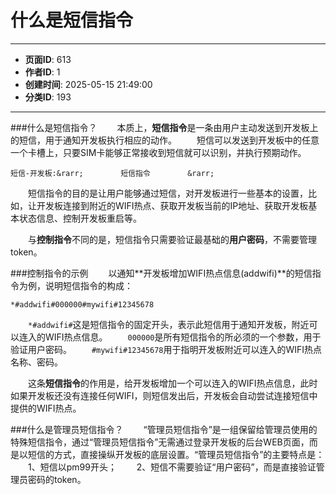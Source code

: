 # 什么是短信指令

---
- **页面ID**: 613
- **作者ID**: 1
- **创建时间**: 2025-05-15 21:49:00
- **分类ID**: 193
---

###什么是短信指令？
　　本质上，**短信指令**是一条由用户主动发送到开发板上的短信，用于通知开发板执行相应的动作。
　　短信可以发送到开发板中的任意一个卡槽上，只要SIM卡能够正常接收到短信就可以识别，并执行预期动作。
```seq
短信-开发板:&rarr;　　　　　短信指令　　　　　&rarr;
```
　　短信指令的目的是让用户能够通过短信，对开发板进行一些基本的设置，比如，让开发板连接到附近的WIFI热点、获取开发板当前的IP地址、获取开发板基本状态信息、控制开发板重启等。
  
　　与**控制指令**不同的是，短信指令只需要验证最基础的**用户密码**，不需要管理token。

###控制指令的示例
　　以通知**开发板增加WIFI热点信息(addwifi)**的短信指令为例，说明短信指令的构成：
  ```
  *#addwifi#000000#mywifi#12345678
  ```
 　　`*#addwifi#`这是短信指令的固定开头，表示此短信用于通知开发板，附近可以连入的WIFI热点信息。
 　　`000000`是所有短信指令的所必须的一个参数，用于验证用户密码。
 　　`#mywifi#12345678`用于指明开发板附近可以连入的WIFI热点名称、密码。
   
 　　这条**短信指令**的作用是，给开发板增加一个可以连入的WIFI热点信息，此时如果开发板还没有连接任何WIFI，则短信发出后，开发板会自动尝试连接短信中提供的WIFI热点。
   
###什么是管理员短信指令？
　　“管理员短信指令”是一组保留给管理员使用的特殊短信指令，通过“管理员短信指令”无需通过登录开发板的后台WEB页面，而是以短信的方式，直接操纵开发板的底层设置。“管理员短信指令”的主要特点是：
　　1、短信以pm99开头；
　　2、短信不需要验证“用户密码”，而是直接验证管理员密码的token。


